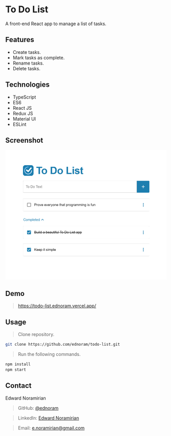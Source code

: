 # To Do List

A front-end React app to manage a list of tasks.

## Features

- Create tasks.
- Mark tasks as complete.
- Rename tasks.
- Delete tasks.

## Technologies

- TypeScript
- ES6
- React JS
- Redux JS
- Material UI
- ESLint

## Screenshot

![app_screenshot](/public/screenshot.png)

## Demo

> https://todo-list.ednoram.vercel.app/

## Usage

> Clone repository.

```sh
git clone https://github.com/ednoram/todo-list.git
```

> Run the following commands.

```sh
npm install
npm start
```

## Contact

Edward Noramirian

> GitHub: [@ednoram](https://github.com/ednoram)

> LinkedIn: [Edward Noramirian](https://www.linkedin.com/in/edward-noramirian)

> Email: e.noramirian@gmail.com
